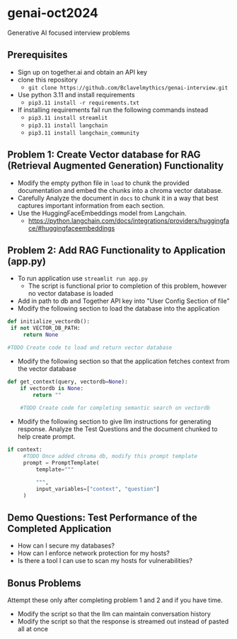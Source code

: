 # genai-oct2024

Generative AI focused interview problems

## Prerequisites
* Sign up on together.ai and obtain an API key
* clone this repository
  * `git clone https://github.com/Bclavelmythics/genai-interview.git`
* Use python 3.11 and install requirements
  * `pip3.11 install -r requirements.txt`
* If installing requirements fail run the following commands instead
     * `pip3.11 install streamlit`
     * `pip3.11 install langchain`
     * `pip3.11 install langchain_community`


## Problem 1: Create Vector database for RAG (Retrieval Augmented Generation) Functionality

* Modify the empty python file in `load` to chunk the provided documentation and embed the chunks into a chroma vector database. 
* Carefully Analyze the document in `docs`  to chunk it in a way that best captures important information from each section.
* Use the HuggingFaceEmbeddings model from Langchain.
  * https://python.langchain.com/docs/integrations/providers/huggingface/#huggingfaceembeddings

## Problem 2: Add RAG Functionality to Application (app.py)
* To run application use `streamlit run app.py`
   * The script is functional prior to completion of this problem, however no vector database is loaded
* Add in path to db and Together API key into "User Config Section of file"
* Modify the following section to load the database into the application
```python
def initialize_vectordb():
 if not VECTOR_DB_PATH:
     return None  

#TODO Create code to load and return vector database
```

* Modify the following section so that the application fetches context from the vector database
```python
def get_context(query, vectordb=None):
    if vectordb is None:
        return ""
    
    #TODO Create code for completing semantic search on vectordb 
``` 
* Modify the following section to give llm instructions for generating response. Analyze the Test Questions and the document chunked to help create prompt.
```python
if context:
     #TODO Once added chroma db, modify this prompt template 
     prompt = PromptTemplate(
         template="""

         """,
         input_variables=["context", "question"]
     )
```


## Demo Questions: Test Performance of the Completed Application
* How can I secure my databases?
* How can I enforce network protection for my hosts?
* Is there a tool I can use to scan my hosts for vulnerabilities?


## Bonus Problems

Attempt these only after completing problem 1 and 2 and if you have time.
* Modify the script so that the llm can maintain conversation history
* Modify the script so that the response is streamed out instead of pasted all at once

